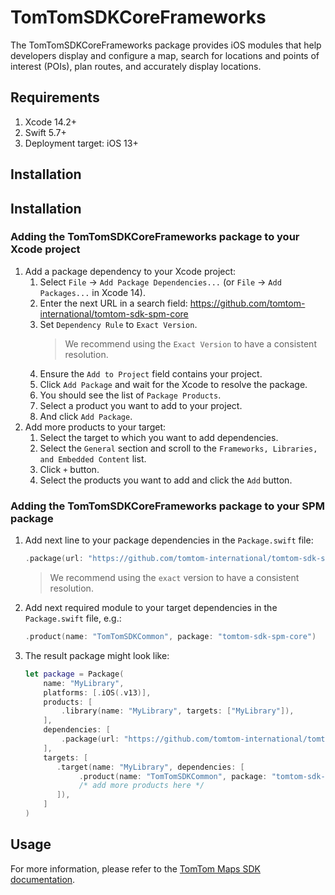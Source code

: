 # TomTomSDKCoreFrameworks

The TomTomSDKCoreFrameworks package provides iOS modules that help developers display and configure a map, search for locations and points of interest (POIs), plan routes, and accurately display locations.

## Requirements

1. Xcode 14.2+
1. Swift 5.7+
1. Deployment target: iOS 13+

## Installation

## Installation
### Adding the TomTomSDKCoreFrameworks package to your Xcode project
1. Add a package dependency to your Xcode project:
    1. Select `File` → `Add Package Dependencies...` (or `File` → `Add Packages...` in Xcode 14).
    2. Enter the next URL in a search field: https://github.com/tomtom-international/tomtom-sdk-spm-core
    3. Set `Dependency Rule` to `Exact Version`.
        > We recommend using the `Exact Version` to have a consistent resolution.
    4. Ensure the `Add to Project` field contains your project.
    5. Click `Add Package` and wait for the Xcode to resolve the package.
    6. You should see the list of `Package Products`.
    7. Select a product you want to add to your project.
    8. And click `Add Package`.
2. Add more products to your target:
    1. Select the target to which you want to add dependencies.
    2. Select the `General` section and scroll to the `Frameworks, Libraries, and Embedded Content` list.
    3. Click `+` button.
    4. Select the products you want to add and click the `Add` button.
### Adding the TomTomSDKCoreFrameworks package to your SPM package
1. Add next line to your package dependencies in the `Package.swift` file:
    ```swift
    .package(url: "https://github.com/tomtom-international/tomtom-sdk-spm-core", exact: "0.35.0")
    ```
    > We recommend using the `exact` version to have a consistent resolution.
2. Add next required module to your target dependencies in the `Package.swift` file, e.g.:
    ```swift
    .product(name: "TomTomSDKCommon", package: "tomtom-sdk-spm-core")
    ```
3. The result package might look like:
    ```swift
    let package = Package(
        name: "MyLibrary",
        platforms: [.iOS(.v13)],
        products: [
            .library(name: "MyLibrary", targets: ["MyLibrary"]),
        ],
        dependencies: [
            .package(url: "https://github.com/tomtom-international/tomtom-sdk-spm-core", exact: "0.35.0")
        ],
        targets: [
           .target(name: "MyLibrary", dependencies: [
                .product(name: "TomTomSDKCommon", package: "tomtom-sdk-spm-core")
                /* add more products here */
           ]),
        ]
    )
    ```

## Usage

For more information, please refer to the [TomTom Maps SDK documentation](https://developer.tomtom.com/ios/maps/documentation/overview/introduction).
